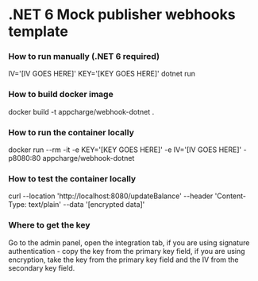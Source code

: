 # .NET 6 Mock publisher webhooks template
### How to run manually (.NET 6 required)
IV='[IV GOES HERE]' KEY='[KEY GOES HERE]' dotnet run

### How to build docker image
docker build -t appcharge/webhook-dotnet .

### How to run the container locally
docker run --rm -it -e KEY='[KEY GOES HERE]' -e IV='[IV GOES HERE]' -p8080:80 appcharge/webhook-dotnet

### How to test the container locally
curl --location 'http://localhost:8080/updateBalance' --header 'Content-Type: text/plain' --data '[encrypted data]'

### Where to get the key
Go to the admin panel, open the integration tab, if you are using signature authentication - copy the key from the primary key field, if you are using encryption, take the key from the primary key field and the IV from the secondary key field.
